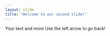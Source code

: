 ```yaml
---
layout: slide
title: "Welcome to our second slide!"
---
```

Your text and more
Use the left arrow to go back!
